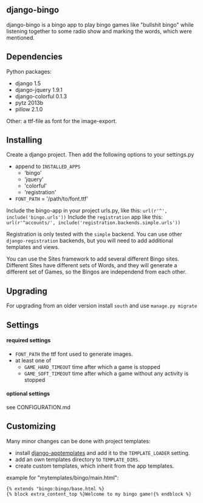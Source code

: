 django-bingo
------------

django-bingo is a bingo app to play bingo games like "bullshit bingo" while listening together to some radio show and marking the words, which were mentioned.

Dependencies
------------

Python packages:

* django 1.5
* django-jquery 1.9.1
* django-colorful 0.1.3
* pytz 2013b
* pillow 2.1.0

Other: a ttf-file as font for the image-export.

Installing
----------

Create a django project. Then add the following options to your settings.py

* append to ```INSTALLED_APPS```
    * 'bingo'
    * 'jquery'
    * 'colorful'
    * 'registration'
* ```FONT_PATH``` = '/path/to/font.ttf'

Include the bingo-app in your project urls.py, like this:
```url(r'^', include('bingo.urls'))```
Include the ```registration``` app like this:
```url(r'^accounts/', include('registration.backends.simple.urls'))```

Registration is only tested with the ```simple``` backend.
You can use other ```django-registration``` backends, but you will need to add additional templates and views.

You can use the Sites framework to add several different Bingo sites.
Different Sites have different sets of Words, and they will generate a different set of Games, so the Bingos are independend from each other.

Upgrading
---------

For upgrading from an older version install ```south``` and use ```manage.py migrate```

Settings
--------

#### required settings

* ```FONT_PATH``` the ttf font used to generate images.
* at least one of
    * ```GAME_HARD_TIMEOUT``` time after which a game is stopped
    * ```GAME_SOFT_TIMEOUT``` time after which a game without any activity is stopped

#### optional settings

see CONFIGURATION.md

Customizing
-----------

Many minor changes can be done with project templates:

* install [django-apptemplates](https://pypi.python.org/pypi/django-apptemplates/) and add it to the ```TEMPLATE_LOADER``` setting.
* add an own templates directory to ```TEMPLATE_DIRS```.
* create custom templates, which inherit from the app templates.

example for "mytemplates/bingo/main.html":

    {% extends "bingo:bingo/base.html %}
    {% block extra_content_top %}Welcome to my bingo game!{% endblock %}
